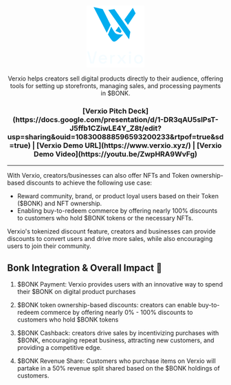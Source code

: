 <div align="center">

[![logo](https://github.com/onyekachi11/Verxio-ICP-Zero-To-dApp/blob/main/src/assets/Logo.svg)](https://www.verxio.xyz)

Verxio helps creators sell digital products directly to their audience, offering tools for setting up storefronts, managing sales, and processing payments in $BONK.

<h3>
[Verxio Pitch Deck](https://docs.google.com/presentation/d/1-DR3qAU5slPsT-J5ffb1CZiwLE4Y_Z8t/edit?usp=sharing&ouid=108300888596593200233&rtpof=true&sd=true) | [Verxio Demo URL](https://www.verxio.xyz/) | [Verxio Demo Video](https://youtu.be/ZwpHRA9WvFg)
</h3>
</div>
<hr />

With Verxio, creators/businesses can also offer NFTs and Token ownership-based discounts to achieve the following use case:

- Reward community, brand, or product loyal users based on their Token ($BONK) and NFT ownership.
- Enabling buy-to-redeem commerce by offering nearly 100% discounts to customers who hold $BONK tokens or the necessary NFTs.

Verxio's tokenized discount feature, creators and businesses can provide discounts to convert users and drive more sales, while also encouraging users to join their community.

## Bonk Integration & Overall Impact  🐶
1. $BONK Payment: Verxio provides users with an innovative way to spend their $BONK on digital product purchases
   
2. $BONK token ownership-based discounts: creators can enable buy-to-redeem commerce by offering nearly 0% - 100% discounts to customers who hold $BONK tokens

3. $BONK Cashback: creators drive sales by incentivizing purchases with $BONK, encouraging repeat business, attracting new customers, and providing a competitive edge.

4. $BONK Revenue Share: Customers who purchase items on Verxio will partake in a 50% revenue split shared based on the $BONK holdings of customers.
